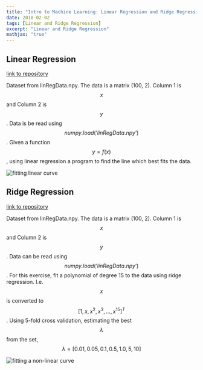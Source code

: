 ```yaml
---
title: "Intro to Machine Learning: Linear Regression and Ridge Regression"
date: 2018-02-02
tags: [Linear and Ridge Regression]
excerpt: "Linear and Ridge Regression" 
mathjax: "true"
---
```


## Linear Regression

[link to repository](https://github.com/AchyuthaBharadwaj/Machine-Learning/tree/master/Simple%20Linear%2C%20Logistic%20and%20Ridge%20Regression)

Dataset from linRegData.npy. The data is a matrix (100, 2). Column 1 is $$x$$ and Column 2 is $$y$$. Data is be read using $$numpy.load(’linRegData.npy’)$$. Given a function $$y = f(x)$$, using linear regression a program to find the line which best fits the data. 

<img src="{{ site.url }}{{ site.baseurl }}/assets/images/Intro-to-ML/Linear-Reg.png" alt="fitting linear curve"/>

## Ridge Regression

[link to repository](https://github.com/AchyuthaBharadwaj/Machine-Learning/tree/master/Simple%20Linear%2C%20Logistic%20and%20Ridge%20Regression)

Dataset from linRegData.npy. The data is a matrix (100, 2). Column 1 is $$x$$ and Column 2 is $$y$$. Data can be read using $$numpy.load(’linRegData.npy’)$$. For this exercise, fit a polynomial of degree 15 to the data using ridge regression. I.e. $$x$$ is converted to $$[1, x, x^2, x^3, . . . , x^{15}]^T$$. Using 5-fold cross validation, estimating the best $$λ$$ from the set, $$λ = [0.01, 0.05, 0.1, 0.5, 1.0, 5, 10]$$

<img src="{{ site.url }}{{ site.baseurl }}/assets/images/Intro-to-ML/Ridge-Regression.png" alt="fitting a non-linear curve"/>


